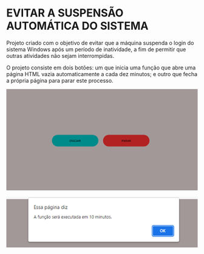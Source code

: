 # EVITAR A SUSPENSÃO AUTOMÁTICA DO SISTEMA 
Projeto criado com o objetivo de evitar que a máquina suspenda o login do sistema Windows após um período de inatividade, a fim de permitir que outras atividades não sejam interrompidas.

O projeto consiste em dois botões: um que inicia uma função que abre uma página HTML vazia automaticamente a cada dez minutos; e outro que fecha a própria página para parar este processo.

![](img/main-page.png)

![](img/alert.png)